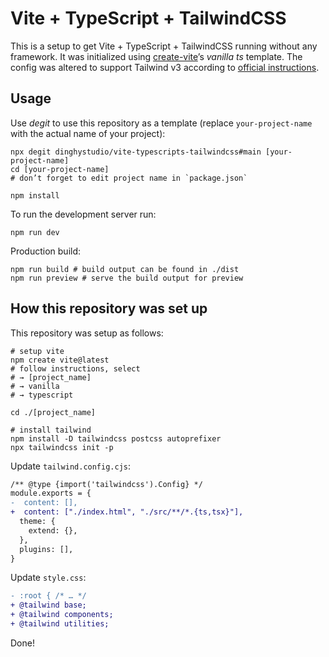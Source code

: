 
# Vite + TypeScript + TailwindCSS

This is a setup to get Vite + TypeScript + TailwindCSS running without any framework. It was initialized using [create-vite](https://github.com/vitejs/vite/tree/main/packages/create-vite)’s _vanilla ts_ template. The config was altered to support Tailwind v3 according to [official instructions](https://tailwindcss.com/docs/guides/vite).

## Usage #

Use _degit_ to use this repository as a template (replace `your-project-name` with the actual name of your project):

```shell
npx degit dinghystudio/vite-typescripts-tailwindcss#main [your-project-name]
cd [your-project-name]
# don’t forget to edit project name in `package.json`

npm install
```

To run the development server run:

```shell
npm run dev
```

Production build:

```shell
npm run build # build output can be found in ./dist
npm run preview # serve the build output for preview
```

## How this repository was set up #

This repository was setup as follows:

```shell
# setup vite
npm create vite@latest
# follow instructions, select
# → [project_name]
# → vanilla
# → typescript

cd ./[project_name]

# install tailwind
npm install -D tailwindcss postcss autoprefixer
npx tailwindcss init -p
```

Update `tailwind.config.cjs`:

```diff
/** @type {import('tailwindcss').Config} */
module.exports = {
-  content: [],
+  content: ["./index.html", "./src/**/*.{ts,tsx}"],
  theme: {
    extend: {},
  },
  plugins: [],
}
```

Update `style.css`:

```diff
- :root { /* … */
+ @tailwind base;
+ @tailwind components;
+ @tailwind utilities;
```

Done!
